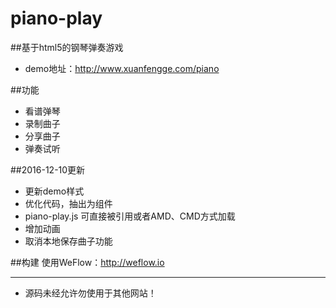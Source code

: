 piano-play
==========

##基于html5的钢琴弹奏游戏

- demo地址：http://www.xuanfengge.com/piano


##功能

- 看谱弹琴
- 录制曲子
- 分享曲子
- 弹奏试听

##2016-12-10更新
- 更新demo样式
- 优化代码，抽出为组件
- piano-play.js 可直接被引用或者AMD、CMD方式加载
- 增加动画
- 取消本地保存曲子功能

##构建
使用WeFlow：http://weflow.io


-------------------
 * 源码未经允许勿使用于其他网站！